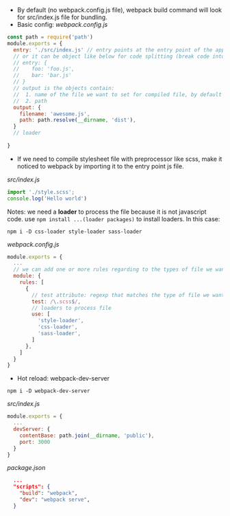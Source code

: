 - By default (no webpack.config.js file), webpack build command will look for src/index.js file for bundling.
- Basic config:
_webpack.config.js_

```js
const path = require('path')
module.exports = {
  entry: './src/index.js' // entry points at the entry point of the application
  // or it can be object like below for code splitting (break code into smaller chunks):
  // entry: {
  //    foo: 'foo.js',
  //    bar: 'bar.js'
  // }
  // output is the objects contain:
  //  1. name of the file we want to set for compiled file, by default it's main.js
  //  2. path
  output: {
    filename: 'awesome.js',
    path: path.resolve(__dirname, 'dist'),
  }
  // loader
  
}
```

- If we need to compile stylesheet file with preprocessor like scss, make it noticed to webpack by importing it to the entry point js file.

_src/index.js_
```js
import './style.scss';
console.log('Hello world')
```

Notes: we need a **loader** to process the file because it is not javascript code.
use `npm install ...(loader packages)` to install loaders. In this case:

```
npm i -D css-loader style-loader sass-loader
```

_webpack.config.js_

```js
module.exports = {
  ...
  // we can add one or more rules regarding to the types of file we want webpack to compile
  module: {
    rules: [
      {
        // test attribute: regexp that matches the type of file we want the loader to run on
        test: /\.scss$/,
        // loaders to process file
        use: [
          'style-loader',
          'css-loader',
          'sass-loader',
        ]
      },
    ]
  }
}
```
- Hot reload: webpack-dev-server
```
npm i -D webpack-dev-server
```

_src/index.js_
```js
module.exports = {
  ...
  devServer: {
    contentBase: path.join(__dirname, 'public'),
    port: 3000
  }
}
```

_package.json_
```json
  ...
  "scripts": {
    "build": "webpack",
    "dev": "webpack serve",
  }
```